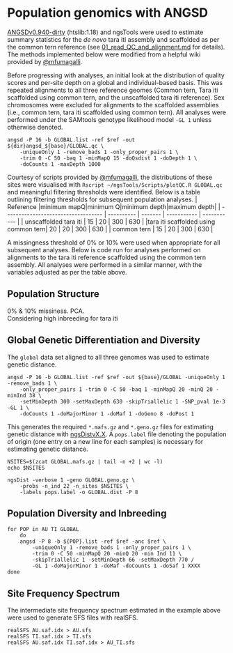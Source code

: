 # Population genomics with ANGSD
[ANGSDv0.940-dirty](https://bioconda.github.io/recipes/angsd/README.html?highlight=angsd) (htslib:1.18) and ngsTools were used to estimate summary statistics for the *de novo* tara iti assembly and scaffolded as per the common tern reference (see [01_read_QC_and_alignment.md](github.com/janawold1/2023_EVOLAPP_Special_Issue/blob/main/01_read_QC_and_alignment.md) for details). The methods implemented below were modified from a helpful wiki provided by [@mfumagalli](github.com/mfumagalli/ngsTools/blob/master/TUTORIAL.md).  

Before progressing with analyses, an initial look at the distribution of quality scores and per-site depth on a global and individual-based basis. This was repeated alignments to all three reference geomes (Common tern, Tara iti scaffolded using common tern, and the unscaffolded tara iti reference). Sex chromosomes were excluded for alignments to the scaffolded assemblies (i.e., common tern, tara iti scaffolded using common tern). All analyses were performed under the SAMtools genotype likelihood model `-GL 1` unless otherwise denoted.  
```
angsd -P 16 -b GLOBAL.list -ref $ref -out ${dir}angsd_${base}/GLOBAL.qc \
    -uniqueOnly 1 -remove_bads 1 -only_proper_pairs 1 \
    -trim 0 -C 50 -baq 1 -minMapQ 15 -doQsdist 1 -doDepth 1 \
    -doCounts 1 -maxDepth 1000
```
Courtesy of scripts provided by [@mfumagalli](github.com/mfumagalli/ngsTools/blob/master/TUTORIAL.md), the distributions of these sites were visualised with `Rscript ~/ngsTools/Scripts/plotQC.R GLOBAL.qc` and meaningful filtering thresholds were identified. Below is a table outlining filtering thresholds for subsequent population analyses.
|              Reference              |minimum mapQ|minimum Q|minimum depth|maximum depth|
| ----------------------------------- | ---------- | ------- | ----------- | ----------- |
|        unscaffolded tara iti        |     15     |    20   |     300     |     630     |
|tara iti scaffolded using common tern|     20     |    20   |     300     |     630     |
|             common tern             |     15     |    20   |     300     |     630     |

A missingness threshold of 0% or 10% were used when appropriate for all subsequent analyses. Below is code run for analyses performed on alignments to the tara iti reference scaffolded using the common tern assembly. All analyses were performed in a similar manner, with the variables adjusted as per the table above.  
## Population Structure
0% & 10% missiness. PCA.  
Considering high inbreeding for tara iti
## Global Genetic Differentiation and Diversity
The `global` data set aligned to all three genomes was used to estimate genetic distance.  
```
angsd -P 16 -b GLOBAL.list -ref $ref -out ${base}/GLOBAL -uniqueOnly 1 -remove_bads 1 \
    -only_proper_pairs 1 -trim 0 -C 50 -baq 1 -minMapQ 20 -minQ 20 -minInd 38 \
    -setMinDepth 300 -setMaxDepth 630 -skipTriallelic 1 -SNP_pval 1e-3 -GL 1 \
    -doCounts 1 -doMajorMinor 1 -doMaf 1 -doGeno 8 -doPost 1
```
This generates the required `*.mafs.gz` and `*.geno.gz` files for estimating genetic distance with [ngsDistvX.X](github.com/mfumagalli/ngsTools). A `pops.label` file denoting the population of origin (one entry on a new line for each samples) is necessary for estimating genetic distance.  
```
NSITES=$(zcat GLOBAL.mafs.gz | tail -n +2 | wc -l)
echo $NSITES

ngsDist -verbose 1 -geno GLOBAL.geno.gz \
    -probs -n_ind 22 -n_sites $NSITES \
    -labels pops.label -o GLOBAL.dist -P 8
```
## Population Diversity and Inbreeding
```
for POP in AU TI GLOBAL
    do
    angsd -P 8 -b ${POP}.list -ref $ref -anc $ref \
        -uniqueOnly 1 -remove_bads 1 -only_proper_pairs 1 \ 
        -trim 0 -C 50 -minMapQ 20 -minQ 20 -min Ind 11 \
        -skipTriallelic 1 -setMinDepth 66 -setMaxDepth 770 /
        -GL 1 -doMajorMinor 1 -doMaf -doCounts 1 -doSaf 1 XXXX
done
```
## Site Frequency Spectrum
The intermediate site frequency spectrum estimated in the example above were used to generate SFS files with realSFS.  
```
realSFS AU.saf.idx > AU.sfs
realSFS TI.saf.idx > TI.sfs
realSFS AU.saf.idx TI.saf.idx > AU_TI.sfs
```
